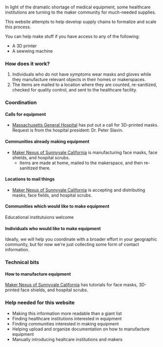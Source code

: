 In light of the dramatic shortage of medical equipment, some healthcare institutions are turning to the maker community for much-needed supplies.

This website attempts to help develop supply chains to formalize and scale this process.

You can help make stuff if you have access to any of the following:
* A 3D printer
* A sewwing machine

### How does it work?
1. Individuals who do not have symptoms wear masks and gloves while they manufacture relevant objects in their homes or makerspaces.
1. The items are mailed to a location where they are counted, re-sanitized, checked for quality control, and sent to the healthcare facility.

### Coordination

#### Calls for equipment
* [Massachusetts General Hospital](https://www.nbcboston.com/news/coronavirus/mgh-desperately-needs-supplies-president-says/2094292/) has put out a call for 3D-printed masks. Request is from the hospital president: Dr. Peter Slavin. 

#### Communities already making equipment
* [Maker Nexus of Sunnyvale California](http://makernexuswiki.com/index.php?title=MN_COVID_Response) is manufacturing face masks, face shields, and hospital scrubs.
  * Items are made at home, mailed to the makerspace, and then re-sanitized there.

#### Locations to mail things
* [Maker Nexus of Sunnyvale California](http://makernexuswiki.com/index.php?title=MN_COVID_Response) is accepting and distributing masks, face fields, and hospital scrubs.

#### Communities which would like to make equipment
Educational institutuions welcome

#### Individuals who would like to make equipment
Ideally, we will help you coordinate with a broader effort in your geographic community, but for now we're just collecting some form of contact information.

### Technical bits

#### How to manufacture equipment
[Maker Nexus of Sunnyvale California](http://makernexuswiki.com/index.php?title=MN_COVID_Response) has tutorials for face masks, 3D-printed face shields, and hospital scrubs.

### Help needed for this website
* Making this information more readable than a giant list
* Finding healthcare institutions interested in equipment
* Finding communities interested in making equipment
* Helping upload and organize documentation on how to manufacture equipment
* Manually introducing healtcare institutions and makers


